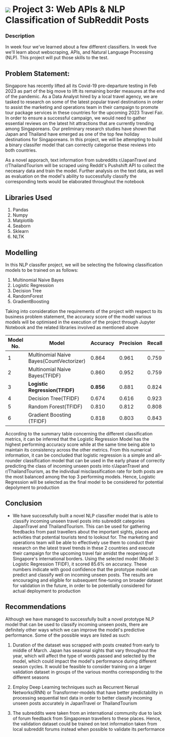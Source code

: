 # ![](https://ga-dash.s3.amazonaws.com/production/assets/logo-9f88ae6c9c3871690e33280fcf557f33.png) Project 3: Web APIs & NLP Classification of SubReddit Posts

### Description

In week four we've learned about a few different classifiers. In week five we'll learn about webscraping, APIs, and Natural Language Processing (NLP). This project will put those skills to the test.

## Problem Statement:

Singapore has recently lifted all its Covid-19 pre-departure testing in Feb 2023 as part of the big move to lift its remaining border measures at the end of the pandemic. As a Data Analyst hired by a local travel agency, we are tasked to research on some of the latest popular travel destinations in order to assist the marketing and operations team in their campaign to promote tour package services in these countries for the upcoming 2023 Travel Fair. In order to ensure a successful campaign, we would need to gather essential reviews on the latest hit attractions that are currently trending among Singaporeans. Our preliminary research studies have shown that Japan and Thailand have emerged as one of the top few holiday destinations for Singaporeans. In this project, we will be attempting to build a binary classifer model that can correctly categorise these reviews into both countries.

As a novel apporach, text information from subreddits r/JapanTravel and r/ThailandTourism will be scraped using Reddit's Pushshift API to collect the necesary data and train the model. Further analysis on the text data, as well as evaluation on the model's ability to successfully classify the corresponding texts would be elaborated throughout the notebook

## Libraries Used

1. Pandas
2. Numpy
3. Matplotlib
4. Seaborn
5. Sklearn
6. NLTK

## Modelling

In this NLP classifer project, we will be selecting the following classification models to be trained on as follows:

1. Multinomial Naive Bayes
2. Logistic Regression
3. Decision Tree
4. RandomForest
5. GradientBoosting

Taking into consideration the requirements of the project with respect to its business problem statement, the accuracy score of the model various models will be optimised in the execution of the project through Jupyter Notebook and the related libraries involved as mentioned above

| **Model No.**| **Model** | **Accuracy** | **Precision** | **Recall** | **F1** | **AUC** |
| --- | --- | ---| ---| ---| ---| ---|
| 1 | Multinomial Naive Bayes(CountVectorizer) | 0.864 | 0.961 | 0.759 | 0.848 | 0.95  |
| 2 | Multinomial Naive Bayes(TFIDF) | 0.860 | 0.952 | 0.759 | 0.844 | 0.95    |
| 3 | **Logistic Regression(TFIDF)** | **0.856** | 0.881 | 0.824 | 0.851 | **0.94** |
| 4 | Decision Tree(TFIDF) | 0.674 | 0.616 | 0.923 | 0.739 |  0.73 |
| 5 | Random Forest(TFIDF) | 0.810 | 0.812 | 0.808 | 0.810 |  0.88 |
| 6 | Gradient Boosting (TFIDF) | 0.818 | 0.803 | 0.843 | 0.822 |  0.91 |


According to the summary table concerning the different classification metrics, it can be inferred that the Logistic Regression Model has the highest performing accuracy score while at the same time being able to maintain its consistency across the other metrics. From this numerical information, it can be concluded that logistic regression is a simple and all-rounder classification model that can be used in the early phase of correctly predicting the class of incoming unseen posts into r/JapanTravel and r/ThailandTourism, as the individual misclassification rate for both posts are the most balanced among the top 3 performing models. Hence, Logistic Regression will be selected as the final model to be considered for potential depolyment to production



## Conclusion

- We have successfully built a novel NLP classifier model that is able to classify incoming unseen travel posts into subreddit categories JapanTravel and ThailandTourism. This can be used for gathering feedbacks from past travellers about the important sights, places and activities that potential tourists tend to lookout for. The marketing and operations team will be able to effectively use them to conduct their research on the latest travel trends in these 2 countries and execute their campaign for the upcoming travel fair amidst the reopening of Singapore's international borders. Using the selected model (Model 3: Logistic Regression TFIDF), it scored 85.6% on accuracy. These numbers indicate with good confidence that the prototype model can predict and classify well on incoming unseen posts. The results are encouraging and eligible for subsequent fine-tuning on broader dataset for validation in the future, in order to be potentially considered for actual deployment to production




## Recommendations

Although we have managed to successfully built a novel prototype NLP model that can be used to classify incoming unseen posts, there are definitely other ways which we can improve the model's predictive performance. Some of the possible ways are listed as such:

1. Duration of the dataset was scrapped with posts created from early to middle of March. Japan has seasonal sights that vary throughout the year, which will affect the type of words passed and selected by the model, which could impact the model's performance during different season cycles. It would be feasible to consider training on a larger validation dataset in groups of the various months corresponding to the different seasons


2. Employ Deep Learning techniques such as Recurrent Nerual Networks(RNN) or Transformer-models that have better predictability in processing sequential text data in order to better classify incoming unseen posts accurately in JapanTravel or ThailandTourism


3. The subreddits were taken from an international community due to lack of forum feedback from Singaporean travellers to these places. Hence, the validation dataset could be trained on text information taken from local subreddit forums instead when possible to validate its performance